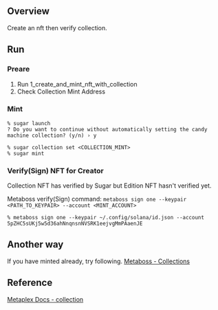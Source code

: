 ## Overview
Create an nft then verify collection.

## Run
### Preare
1. Run 1_create_and_mint_nft_with_collection
2. Check Collection Mint Address

### Mint
```
% sugar launch
? Do you want to continue without automatically setting the candy machine collection? (y/n) › y

% sugar collection set <COLLECTION_MINT>
% sugar mint
```

### Verify(Sign) NFT for Creator
Collection NFT has verified by Sugar but Edition NFT hasn't verified yet.

Metaboss verify(Sign) command: ```metaboss sign one --keypair <PATH_TO_KEYPAIR> --account <MINT_ACCOUNT>```

```
% metaboss sign one --keypair ~/.config/solana/id.json --account 5pZHC5sUKj5w5d36ahNnqnsnNVSRK1eejvgMmPAaenJE
```

## Another way
If you have minted already, try following.
[Metaboss - Collections](https://solana.fm/address/CJ2EqdKNhiBAXzeRL5ujHk5G8jZJabjU3kzGkGUCv3jL/metadata)

## Reference
[Metaplex Docs - collection](https://docs.metaplex.com/developer-tools/sugar/reference/commands#collection)